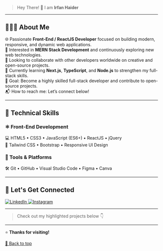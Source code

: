 > Hey There! 👋 I am **Irfan Haider**

---

## 👨🏻‍💻 About Me  
🌐 Passionate **Front-End / ReactJS Developer** focused on building modern, responsive, and dynamic web applications.  
🧠 Interested in **MERN Stack Development** and continuously exploring new web technologies.  
🤝 Looking to collaborate with other developers worldwide on creative and open-source projects.  
🚀 Currently learning **Next.js**, **TypeScript**, and **Node.js** to strengthen my full-stack skills.  
🎯 Goal: Become a highly skilled full-stack developer and contribute to open-source projects.  
📬 How to reach me: Let’s connect below!  

---

## 🧰 Technical Skills  

### ⚛️ Front-End Development  
💻 HTML5 • CSS3 • JavaScript (ES6+) • ReactJS • jQuery  
🎨 Tailwind CSS • Bootstrap • Responsive UI Design  

### 🧠 Tools & Platforms  
🛠️ Git • GitHub • Visual Studio Code • Figma • Canva  

---

## 🤝 Let's Get Connected  

<p align="left">
  <a href="https://www.linkedin.com/in/irfan-haider-1179a5361/" target="_blank">
    <img src="https://img.shields.io/badge/LinkedIn-Irfan%20Haider-blue?style=for-the-badge&logo=linkedin" alt="LinkedIn">
  </a>
  <a href="https://www.instagram.com/irfanbalti15/?utm_source=qr&igsh=MXJweDhyN3F1aHZ2ag%3D%3D#" target="_blank">
    <img src="https://img.shields.io/badge/Instagram-@irfanbalti15-E4405F?style=for-the-badge&logo=instagram" alt="Instagram">
  </a>
</p>

---

> Check out my highlighted projects below 👇  
---

⭐ **Thanks for visiting!**  

[🔼 Back to top](#hey-there--i-am-irfan-haider)
